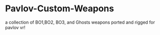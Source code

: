 # Pavlov-Custom-Weapons
a collection of BO1,BO2, BO3, and Ghosts weapons ported and rigged for pavlov vr!
